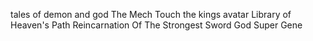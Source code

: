 tales of demon and god
The Mech Touch
the kings avatar
Library of Heaven's Path
Reincarnation Of The Strongest Sword God
Super Gene